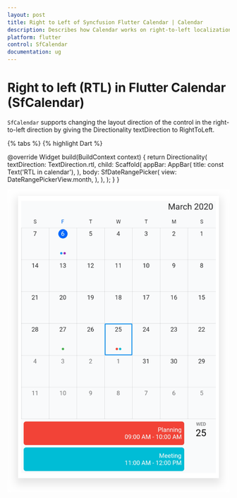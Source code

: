 ```yaml
---
layout: post
title: Right to Left of Syncfusion Flutter Calendar | Calendar
description: Describes how Calendar works on right-to-left localization in Flutter Calendar(SfCalendar) | Calendar
platform: flutter
control: SfCalendar
documentation: ug
---
```


# Right to left (RTL) in Flutter Calendar (SfCalendar)
`SfCalendar` supports changing the layout direction of the control in the right-to-left direction by giving the Directionality textDirection to RightToLeft.

{% tabs %}
{% highlight Dart %}

@override
Widget build(BuildContext context) {
        return Directionality(
            textDirection: TextDirection.rtl,
            child: Scaffold(
                appBar: AppBar(
                title: const Text('RTL in calendar'),
            ),
            body: SfDateRangePicker(
            view: DateRangePickerView.month,
             ),
         ),
      );
   }
}

![Right to Left](images/right-to-left/rtl.png)

